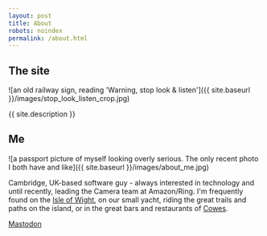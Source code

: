 ```yaml
---
layout: post
title: About
robots: noindex
permalink: /about.html
---
```


<h2>The site</h2>

![an old railway sign, reading 'Warning, stop look & listen']({{ site.baseurl }}/images/stop_look_listen_crop.jpg)

{{ site.description }}

<h2>Me</h2>

![a passport picture of myself looking overly serious. The only recent photo I both have and like]({{ site.baseurl }}/images/about_me.jpg)

Cambridge, UK-based software guy - always interested in technology and until recently, leading the Camera team at Amazon/Ring. I'm frequently found on the <a href="https://en.wikipedia.org/wiki/Isle_of_Wight">Isle of Wight</a>, on our small yacht, riding the great trails and paths on the island, or in the great bars and restaurants of <a href="https://en.wikipedia.org/wiki/Cowes">Cowes</a>.



<a rel="me" href="https://mas.to/@milgrim">Mastodon</a> 
 
